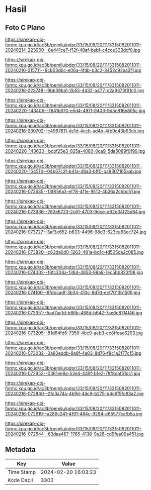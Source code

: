 # Hasil

## Foto C Plano

https://sirekap-obj-formc.kpu.go.id/ac3b/pemilu/pdpr/33/15/08/20/11/3315082011011-20240214-223900--8e441ce7-f12f-48af-bebf-c4cce333dcf0.jpg

https://sirekap-obj-formc.kpu.go.id/ac3b/pemilu/pdpr/33/15/08/20/11/3315082011011-20240216-215711--8cb03dbc-e06a-4fdb-b3c2-3452c92aa3f1.jpg

https://sirekap-obj-formc.kpu.go.id/ac3b/pemilu/pdpr/33/15/08/20/11/3315082011011-20240216-223748--9bb39ba1-2b55-4d32-a477-c2a9373f91c0.jpg

https://sirekap-obj-formc.kpu.go.id/ac3b/pemilu/pdpr/33/15/08/20/11/3315082011011-20240220-143406--7841b970-e5d4-497f-9403-9d5c816e805c.jpg

https://sirekap-obj-formc.kpu.go.id/ac3b/pemilu/pdpr/33/15/08/20/11/3315082011011-20240216-230702--c4967811-de1d-4ccb-ad4b-4fb9c43b93cb.jpg

https://sirekap-obj-formc.kpu.go.id/ac3b/pemilu/pdpr/33/15/08/20/11/3315082011011-20240220-143630--bcbf25e3-825a-4080-8ca9-5da5089f0f99.jpg

https://sirekap-obj-formc.kpu.go.id/ac3b/pemilu/pdpr/33/15/08/20/11/3315082011011-20240220-154514--04b67c3f-b41a-48a3-bff0-ba8307165aab.jpg

https://sirekap-obj-formc.kpu.go.id/ac3b/pemilu/pdpr/33/15/08/20/11/3315082011011-20240216-073535--13f656a3-ef78-4f1e-9512-4b26a2cbbc51.jpg

https://sirekap-obj-formc.kpu.go.id/ac3b/pemilu/pdpr/33/15/08/20/11/3315082011011-20240216-073636--783e6723-2c61-4703-9dce-d62e34f25d84.jpg

https://sirekap-obj-formc.kpu.go.id/ac3b/pemilu/pdpr/33/15/08/20/11/3315082011011-20240216-073727--3af3e652-b633-4496-98d3-623ea83ec724.jpg

https://sirekap-obj-formc.kpu.go.id/ac3b/pemilu/pdpr/33/15/08/20/11/3315082011011-20240216-073820--c63da0d0-1263-481a-bd1c-fd505ca2c085.jpg

https://sirekap-obj-formc.kpu.go.id/ac3b/pemilu/pdpr/33/15/08/20/11/3315082011011-20240216-074002--f6fc334a-f364-4853-98a9-1ec5bb823f08.jpg

https://sirekap-obj-formc.kpu.go.id/ac3b/pemilu/pdpr/33/15/08/20/11/3315082011011-20240216-074100--8fdbcadf-3b34-410c-8d7d-ecf7013b1509.jpg

https://sirekap-obj-formc.kpu.go.id/ac3b/pemilu/pdpr/33/15/08/20/11/3315082011011-20240216-073351--5ad7ac1d-b86b-488d-b642-7ae6c87f4f46.jpg

https://sirekap-obj-formc.kpu.go.id/ac3b/pemilu/pdpr/33/15/08/20/11/3315082011011-20240216-073205--81d64fd6-7359-4bc9-aeb3-cc8ffeae6293.jpg

https://sirekap-obj-formc.kpu.go.id/ac3b/pemilu/pdpr/33/15/08/20/11/3315082011011-20240216-073032--3a80eddb-9a8f-4a03-8d76-f8c1a3f77c15.jpg

https://sirekap-obj-formc.kpu.go.id/ac3b/pemilu/pdpr/33/15/08/20/11/3315082011011-20240216-072952--0361ee9a-53e4-449f-b1e2-78f8daf51dc1.jpg

https://sirekap-obj-formc.kpu.go.id/ac3b/pemilu/pdpr/33/15/08/20/11/3315082011011-20240216-072840--2fc3a74a-4b9d-4dc9-b275-b4c6f5fc83a2.jpg

https://sirekap-obj-formc.kpu.go.id/ac3b/pemilu/pdpr/33/15/08/20/11/3315082011011-20240216-072619--a289c241-4f91-484c-9284-e65577eafb5a.jpg

https://sirekap-obj-formc.kpu.go.id/ac3b/pemilu/pdpr/33/15/08/20/11/3315082011011-20240216-072544--63daa467-1765-4138-9e28-cd9fea09a451.jpg


## Metadata

| Key        | Value               |
| ---------- | ------------------- |
| Time Stamp | 2024-02-20 16:03:23 |
| Kode Dapil | 3303                |



